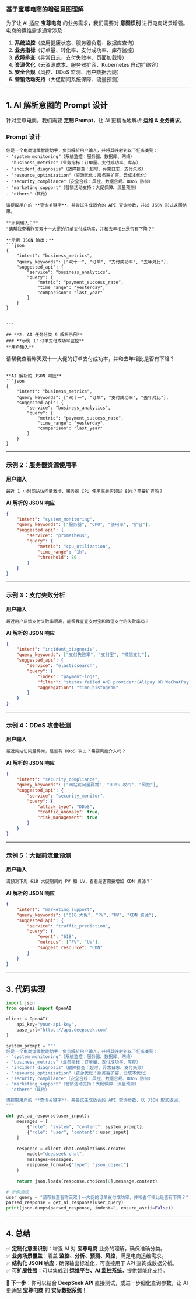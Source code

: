 ### **基于宝尊电商的增强意图理解**

为了让 AI 适应 **宝尊电商** 的业务需求，我们需要对 **意图识别** 进行电商场景增强。电商的运维需求通常涉及：

1. **系统监控**（应用健康状态、服务器负载、数据库查询）
2. **业务指标**（订单量、转化率、支付成功率、库存监控）
3. **故障排查**（异常日志、支付失败率、页面加载慢）
4. **资源优化**（云资源成本、服务器扩容、Kubernetes 自动扩缩容）
5. **安全合规**（风控、DDoS 监测、用户数据合规）
6. **营销活动支持**（大促期间系统保障、流量预测）

---

## **1. AI 解析意图的 Prompt 设计**

针对宝尊电商，我们需要 **定制 Prompt**，让 AI 更精准地解析 **运维 & 业务需求**。

### **Prompt 设计**

```
你是一个电商运维智能助手，负责解析用户输入，并将其映射到以下任务类别：
- "system_monitoring"（系统监控：服务器、数据库、网络）
- "business_metrics"（业务指标：订单量、支付成功率、库存）
- "incident_diagnosis"（故障排查：超时、异常日志、支付失败）
- "resource_optimization"（资源优化：服务器扩容、云成本优化）
- "security_compliance"（安全合规：风控、数据合规、DDoS 防御）
- "marketing_support"（营销活动支持：大促保障、流量预测）
- "others"（其他）

请提取用户的 **查询关键字**，并尝试生成适合的 API 查询参数，并以 JSON 形式返回结果。

**示例输入：**
"请帮我查看昨天双十一大促的订单支付成功率，并和去年相比是否有下降？"

**示例 JSON 输出：**
```json
{
    "intent": "business_metrics",
    "query_keywords": ["双十一", "订单", "支付成功率", "去年对比"],
    "suggested_api": {
        "service": "business_analytics",
        "query": {
            "metric": "payment_success_rate",
            "time_range": "yesterday",
            "comparison": "last_year"
        }
    }
}
```

```

---

## **2. AI 任务分类 & 解析示例**
### **示例 1：订单支付成功率监控**
**用户输入**
```

请帮我查看昨天双十一大促的订单支付成功率，并和去年相比是否有下降？

```

**AI 解析的 JSON 响应**
```json
{
    "intent": "business_metrics",
    "query_keywords": ["双十一", "订单", "支付成功率", "去年对比"],
    "suggested_api": {
        "service": "business_analytics",
        "query": {
            "metric": "payment_success_rate",
            "time_range": "yesterday",
            "comparison": "last_year"
        }
    }
}
```

---

### **示例 2：服务器资源使用率**

**用户输入**

```
最近 1 小时网站访问量激增，服务器 CPU 使用率是否超过 80%？需要扩容吗？
```

**AI 解析的 JSON 响应**

```json
{
    "intent": "system_monitoring",
    "query_keywords": ["服务器", "CPU", "使用率", "扩容"],
    "suggested_api": {
        "service": "prometheus",
        "query": {
            "metric": "cpu_utilization",
            "time_range": "1h",
            "threshold": 80
        }
    }
}
```

---

### **示例 3：支付失败分析**

**用户输入**

```
最近用户反馈支付失败率很高，能帮我查查支付宝和微信支付的失败率吗？
```

**AI 解析的 JSON 响应**

```json
{
    "intent": "incident_diagnosis",
    "query_keywords": ["支付失败率", "支付宝", "微信支付"],
    "suggested_api": {
        "service": "elasticsearch",
        "query": {
            "index": "payment-logs",
            "filter": "status:failed AND provider:(Alipay OR WeChatPay)",
            "aggregation": "time_histogram"
        }
    }
}
```

---

### **示例 4：DDoS 攻击检测**

**用户输入**

```
最近网站访问量异常，是否有 DDoS 攻击？需要风控介入吗？
```

**AI 解析的 JSON 响应**

```json
{
    "intent": "security_compliance",
    "query_keywords": ["网站访问量异常", "DDoS 攻击", "风控"],
    "suggested_api": {
        "service": "security_monitor",
        "query": {
            "attack_type": "DDoS",
            "traffic_anomaly": true,
            "risk_management": true
        }
    }
}
```

---

### **示例 5：大促前流量预测**

**用户输入**

```
请预测下周 618 大促期间的 PV 和 UV，看看是否需要增加 CDN 资源？`
```

**AI 解析的 JSON 响应**

```json
{
    "intent": "marketing_support",
    "query_keywords": ["618 大促", "PV", "UV", "CDN 资源"],
    "suggested_api": {
        "service": "traffic_prediction",
        "query": {
            "event": "618",
            "metrics": ["PV", "UV"],
            "suggest_resource": "CDN"
        }
    }
}
```

---

## **3. 代码实现**

```python
import json
from openai import OpenAI

client = OpenAI(
    api_key="your-api-key",
    base_url="https://api.deepseek.com"
)

system_prompt = """
你是一个电商运维智能助手，负责解析用户输入，并将其映射到以下任务类别：
- "system_monitoring"（系统监控：服务器、数据库、网络）
- "business_metrics"（业务指标：订单量、支付成功率、库存）
- "incident_diagnosis"（故障排查：超时、异常日志、支付失败）
- "resource_optimization"（资源优化：服务器扩容、云成本优化）
- "security_compliance"（安全合规：风控、数据合规、DDoS 防御）
- "marketing_support"（营销活动支持：大促保障、流量预测）
- "others"（其他）

请提取用户的 **查询关键字**，并尝试生成适合的 API 查询参数，以 JSON 形式返回。
"""

def get_ai_response(user_input):
    messages = [
        {"role": "system", "content": system_prompt},
        {"role": "user", "content": user_input}
    ]
    
    response = client.chat.completions.create(
        model="deepseek-chat",
        messages=messages,
        response_format={"type": "json_object"}
    )
    
    return json.loads(response.choices[0].message.content)

# 示例测试
user_query = "请帮我查看昨天双十一大促的订单支付成功率，并和去年相比是否有下降？"
parsed_response = get_ai_response(user_query)
print(json.dumps(parsed_response, indent=2, ensure_ascii=False))
```

---

## **4. 总结**

✅ **定制化意图识别**：增强 AI 对 **宝尊电商** 业务的理解，确保准确分类。  
✅ **业务场景覆盖**：涵盖 **监控、分析、预测、风控**，满足电商运维需求。  
✅ **结构化 JSON 响应**：确保输出标准化，可直接用于 API 查询或数据分析。  
✅ **可扩展性强**：可以集成到 **运维平台、AI 监控系统**，提供智能化支持。  

🚀 **下一步**：你可以结合 **DeepSeek API** 直接测试，或进一步细化查询参数，让 AI 更适配 **宝尊电商** 的 **实际数据系统**！
